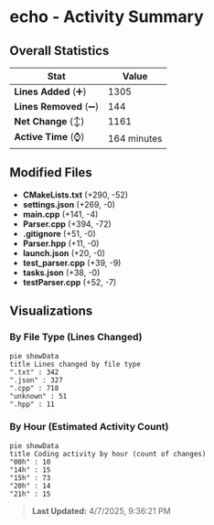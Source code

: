 # echo - Activity Summary 

## Overall Statistics

| Stat                   | Value                                                             |
| ---------------------- | ----------------------------------------------------------------- |
| **Lines Added** (➕)   | 1305                                          |
| **Lines Removed** (➖) | 144                                        |
| **Net Change** (↕)    | 1161                |
| **Active Time** (⌚)   | 164 minutes |


## Modified Files
- **CMakeLists.txt** (+290, -52)
- **settings.json** (+269, -0)
- **main.cpp** (+141, -4)
- **Parser.cpp** (+394, -72)
- **.gitignore** (+51, -0)
- **Parser.hpp** (+11, -0)
- **launch.json** (+20, -0)
- **test_parser.cpp** (+39, -9)
- **tasks.json** (+38, -0)
- **testParser.cpp** (+52, -7)

## Visualizations

### By File Type (Lines Changed)

```mermaid
pie showData
title Lines changed by file type
".txt" : 342
".json" : 327
".cpp" : 718
"unknown" : 51
".hpp" : 11
```

### By Hour (Estimated Activity Count)

```mermaid
pie showData
title Coding activity by hour (count of changes)
"00h" : 10
"14h" : 15
"15h" : 73
"20h" : 14
"21h" : 15
```


> **Last Updated:** 4/7/2025, 9:36:21 PM
